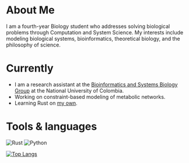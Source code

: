 # About Me

I am a fourth-year Biology student who addresses solving biological problems through Computation and System Science. My interests include modeling biological systems, bioinformatics, theoretical biology, and the philosophy of science.

# Currently

- I am a research assistant at the [Bioinformatics and Systems Biology Group](https://gibbslab.github.io/) at the National University of Colombia.
- Working on constraint-based modeling of metabolic networks.
- Learning Rust on [my own](https://github.com/hdescobarh/rustaceology-logbook).

# Tools & languages

![Rust](https://img.shields.io/badge/-Rust-B7410E?logo=rust&logoColor=28282B&labelColor=white)
![Python](https://img.shields.io/badge/-Python-646464?logo=python&labelColor=fcdd55)


<!-- [![Top Langs](https://github-readme-stats-hdescobarh.vercel.app/api/top-langs/?username=hdescobarh&langs_count=4&exclude_repo=cadena_lagenerica_backend,cadena_lagenerica_frontend,retos-programacion-2023&langs_count=8&theme=dracula)](https://github-readme-stats-hdescobarh.vercel.app/)
-->

[![Top Langs](https://github-readme-stats-hdescobarh.vercel.app/api/top-langs/?username=hdescobarh)](https://github.com/hdescobarh/github-readme-stats)


<!--
### Hi there 👋

**hdescobarh/hdescobarh** is a ✨ _special_ ✨ repository because its `README.md` (this file) appears on your GitHub profile.

Here are some ideas to get you started:

- 🔭 I’m currently working on ...
- 🌱 I’m currently learning ...
- 👯 I’m looking to collaborate on ...
- 🤔 I’m looking for help with ...
- 💬 Ask me about ...
- 📫 How to reach me: ...
- 😄 Pronouns: ...
- ⚡ Fun fact: ...
-->
